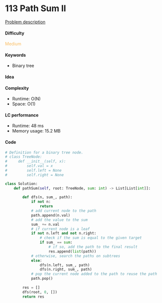 113 Path Sum II
=======================
[Problem description](https://leetcode.com/problems/path-sum-ii/)

#### Difficulty
<span style="color:#FABC60">Medium</span>

#### Keywords
- Binary tree

#### Idea


#### Complexity
- Runtime: O(N)
- Space: O(1)

#### LC performance
- Runtime: 48 ms
- Memory usage: 15.2 MB

#### Code
```python
# Definition for a binary tree node.
# class TreeNode:
#     def __init__(self, x):
#         self.val = x
#         self.left = None
#         self.right = None

class Solution:
    def pathSum(self, root: TreeNode, sum: int) -> List[List[int]]:
        
        def dfs(n, sum_, path):
            if not n:
                return 
            # add current node to the path
            path.append(n.val)
            # add the value to the sum
            sum_ += n.val
            # if current node is a leaf 
            if not n.left and not n.right:
                # check if the sum is equal to the given target
                if sum_ == sum:
                    # if so, add the path to the final result
                    res.append(list(path))
            # otherwise, search the paths on subtrees
            else:
                dfs(n.left, sum_, path)
                dfs(n.right, sum_, path)
            # pop the current node added to the path to reuse the path list
            path.pop()
        
        res = []
        dfs(root, 0, [])
        return res
```